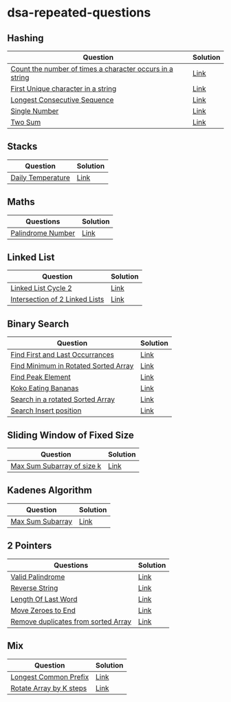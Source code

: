 # dsa-repeated-questions

## Hashing

| Question                                                     | Solution                                                     |
| ------------------------------------------------------------ | ------------------------------------------------------------ |
| [Count the number of times a character occurs in a string](https://github.com/SuvadeepMukherjee/dsa-repeated-questions/blob/main/Hashing/count-the-number-of-times-a-character-comes-in-a-string.md) | [Link](https://github.com/SuvadeepMukherjee/dsa-repeated-questions/blob/main/Hashing/count-the-number-of-times-a-character-comes-in-a-string.md) |
| [First Unique character in a string](https://leetcode.com/problems/first-unique-character-in-a-string/description/) | [Link](https://github.com/SuvadeepMukherjee/dsa-repeated-questions/blob/main/Hashing/first-unique-character-in-string.md) |
| [Longest Consecutive Sequence](https://leetcode.com/problems/longest-consecutive-sequence/description/) | [Link](https://github.com/SuvadeepMukherjee/dsa-repeated-questions/blob/main/Hashing/longest-consecutive-sequence.md) |
| [Single Number](https://leetcode.com/problems/single-number/description/) | [Link](https://github.com/SuvadeepMukherjee/dsa-repeated-questions/blob/main/Hashing/single-number.md) |
| [Two Sum](https://github.com/SuvadeepMukherjee/dsa-repeated-questions/blob/main/Hashing/two-sum.md) | [Link](https://github.com/SuvadeepMukherjee/dsa-repeated-questions/blob/main/Hashing/two-sum.md) |

## Stacks

| Question                                                     | Solution                                                     |
| ------------------------------------------------------------ | ------------------------------------------------------------ |
| [Daily Temperature](https://leetcode.com/problems/daily-temperatures/description/) | [Link](https://github.com/SuvadeepMukherjee/dsa-repeated-questions/blob/main/Stacks/daily-temperature.md) |

## Maths

| Questions             | Solution                                                     |
| --------------------- | ------------------------------------------------------------ |
| [Palindrome Number]() | [Link](https://github.com/SuvadeepMukherjee/dsa-repeated-questions/blob/main/Math/Palindrome-number.md) |

## Linked List

| Question                                                     | Solution                                                     |
| ------------------------------------------------------------ | ------------------------------------------------------------ |
| [Linked List Cycle 2](https://leetcode.com/problems/linked-list-cycle-ii/description/) | [Link](https://github.com/SuvadeepMukherjee/dsa-repeated-questions/blob/main/Linked%20List/Linked-List-Cycle-2.md) |
| [Intersection of 2 Linked Lists](https://leetcode.com/problems/intersection-of-two-linked-lists/description/) | [Link](https://github.com/SuvadeepMukherjee/dsa-repeated-questions/blob/main/Linked%20List/intersection-of-2-linked-lists.md) |

## Binary Search

| Question                                 | Solution |
| ---------------------------------------- | -------- |
| [Find First and Last Occurrances]()      | [Link]() |
| [Find Minimum in Rotated Sorted Array]() | [Link]() |
| [Find Peak Element]()                    | [Link]() |
| [Koko Eating Bananas]()                  | [Link]() |
| [Search in a rotated Sorted Array]()     | [Link]() |
| [Search Insert position]()               | [Link]() |

## Sliding Window of Fixed Size

| Question                                                     | Solution                                                     |
| ------------------------------------------------------------ | ------------------------------------------------------------ |
| [Max Sum Subarray of size k](https://www.geeksforgeeks.org/problems/max-sum-subarray-of-size-k5313/1) | [Link](https://github.com/SuvadeepMukherjee/dsa-repeated-questions/blob/main/Arrays-Strings/max-sum-subarray-of-size-k.md) |

## Kadenes Algorithm

| Question                                                     | Solution                                                     |
| ------------------------------------------------------------ | ------------------------------------------------------------ |
| [Max Sum Subarray](https://leetcode.com/problems/maximum-subarray/description/) | [Link](https://github.com/SuvadeepMukherjee/dsa-repeated-questions/blob/main/kadenes%20algorithm/max-sum-subarray.md) |

## 2 Pointers

| Questions                                                    | Solution                                                     |
| ------------------------------------------------------------ | ------------------------------------------------------------ |
| [Valid Palindrome](https://leetcode.com/problems/valid-palindrome/description/) | [Link](https://github.com/SuvadeepMukherjee/dsa-repeated-questions/blob/main/2%20pointers/valid-palindrome.md) |
| [Reverse String](https://leetcode.com/problems/reverse-string/description/) | [Link](https://github.com/SuvadeepMukherjee/dsa-repeated-questions/blob/main/2%20pointers/reverse-a-string.md) |
| [Length Of Last Word](https://leetcode.com/problems/length-of-last-word/description/) | [Link]()                                                     |
| [Move Zeroes to End](https://leetcode.com/problems/move-zeroes/description/) | [Link](https://github.com/SuvadeepMukherjee/dsa-repeated-questions/blob/main/2%20pointers/move-zeroes-to-end.md) |
| [Remove duplicates from sorted Array]()                      | [Link]()                                                     |

## Mix

| Question                                                     | Solution                                                     |
| ------------------------------------------------------------ | ------------------------------------------------------------ |
| [Longest Common Prefix](https://leetcode.com/problems/longest-common-prefix/) | [Link](https://github.com/SuvadeepMukherjee/dsa-repeated-questions/blob/main/mix/longest-common-prefix.md) |
| [Rotate Array by K steps](https://leetcode.com/problems/rotate-array/description/) | [Link](https://github.com/SuvadeepMukherjee/dsa-repeated-questions/blob/main/mix/rotate-array-by-k-steps.md) |

